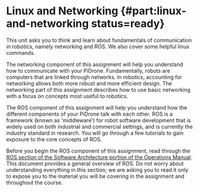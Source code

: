 # Linux and Networking {#part:linux-and-networking status=ready}

This unit asks you to think and learn about fundamentals of communication in robotics, namely networking and ROS. We also cover some helpful linux commands.

The networking component of this assignment will help you understand how to communicate with your PiDrone. Fundamentally, robots are computers that are linked through networks. In robotics, accounting for networking allows both more robust and more efficient design. The networking part of this assignment describes how to use basic networking with a focus on concepts most useful to robotics.

The ROS component of this assignment will help you understand how the different components of your PiDrone talk with each other. ROS is a framework (known as 'middleware') for robot software development that is widely used on both industrial and commercial settings, and is currently the industry standard in research. You will go through a few tutorials to gain exposure to the core concepts of ROS. 



Before you begin the ROS component of this assignment, read through the [ROS section of the Software Architecture portion of the Operations Manual](https://docs.duckietown.org/daffy/opmanual_sky/out/software_architecture_assignment.html). This document provides a general overview of ROS. Do not worry about understanding everything in this section; we are asking you to read it only to expose you to the material you will be covering in the assignment and throughout the course. 

 
